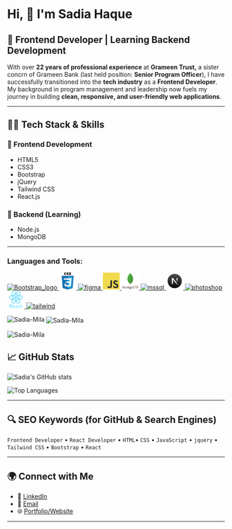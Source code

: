 # Hi, 👋 I'm Sadia Haque

## 🌟 Frontend Developer | Learning Backend Development    

With over **22 years of professional experience** at **Grameen Trust,** a sister concrn of Grameen Bank (last held position: **Senior Program Officer**), I have successfully transitioned into the **tech industry** as a **Frontend Developer**. My background in program management and leadership now fuels my journey in building **clean, responsive, and user-friendly web applications**.  

---

## 🧑‍💻 Tech Stack & Skills  

### 🔹 Frontend Development  
- HTML5  
- CSS3  
- Bootstrap  
- jQuery  
- Tailwind CSS  
- React.js  

### 🔹 Backend (Learning) 
- Node.js   
- MongoDB   

---
<h3 align="left">Languages and Tools:</h3>
<p align="left gap-x-14 py-6"> <a href="https://getbootstrap.com" target="_blank" rel="noreferrer"> <img src="https://upload.wikimedia.org/wikipedia/commons/b/b2/Bootstrap_logo.svg" alt="Bootstrap_logo" width="40"/> </a> <a href="https://www.w3schools.com/css/" target="_blank" rel="noreferrer"> <img src="https://raw.githubusercontent.com/devicons/devicon/master/icons/css3/css3-original-wordmark.svg" alt="css3" width="40" height="40"/> </a> <a href="https://www.figma.com/" target="_blank" rel="noreferrer"> <img src="https://www.vectorlogo.zone/logos/figma/figma-icon.svg" alt="figma" width="40" height="40"/> </a>  <a href="https://developer.mozilla.org/en-US/docs/Web/JavaScript" target="_blank" rel="noreferrer"> <img src="https://raw.githubusercontent.com/devicons/devicon/master/icons/javascript/javascript-original.svg" alt="javascript" width="40" height="40"/> </a> <a href="https://www.mongodb.com/" target="_blank" rel="noreferrer"> <img src="https://raw.githubusercontent.com/devicons/devicon/master/icons/mongodb/mongodb-original-wordmark.svg" alt="mongodb" width="40" height="40"/> </a> <a href="https://www.microsoft.com/en-us/sql-server" target="_blank" rel="noreferrer"> <img src="https://www.svgrepo.com/show/303229/microsoft-sql-server-logo.svg" alt="mssql" width="40" height="40"/> </a> <a href="https://nextjs.org/" target="_blank" rel="noreferrer"><svg xmlns="http://www.w3.org/2000/svg" x="0px" y="0px" width="40" height="40" viewBox="0 0 48 48">
<linearGradient id="NRNx2IPDe7PJlJvrxOKgWa_MWiBjkuHeMVq_gr1" x1="24" x2="24" y1="43.734" y2="4.266" gradientUnits="userSpaceOnUse"><stop offset="0" stop-color="#0a070a"></stop><stop offset=".465" stop-color="#2b2b2b"></stop><stop offset="1" stop-color="#4b4b4b"></stop></linearGradient><circle cx="24" cy="24" r="19.734" fill="url(#NRNx2IPDe7PJlJvrxOKgWa_MWiBjkuHeMVq_gr1)"></circle><rect width="3.023" height="15.996" x="15.992" y="16.027" fill="#fff"></rect><linearGradient id="NRNx2IPDe7PJlJvrxOKgWb_MWiBjkuHeMVq_gr2" x1="30.512" x2="30.512" y1="33.021" y2="18.431" gradientUnits="userSpaceOnUse"><stop offset=".377" stop-color="#fff" stop-opacity="0"></stop><stop offset=".666" stop-color="#fff" stop-opacity=".3"></stop><stop offset=".988" stop-color="#fff"></stop></linearGradient><rect width="2.953" height="14.59" x="29.035" y="15.957" fill="url(#NRNx2IPDe7PJlJvrxOKgWb_MWiBjkuHeMVq_gr2)"></rect><linearGradient id="NRNx2IPDe7PJlJvrxOKgWc_MWiBjkuHeMVq_gr3" x1="22.102" x2="36.661" y1="21.443" y2="40.529" gradientUnits="userSpaceOnUse"><stop offset=".296" stop-color="#fff"></stop><stop offset=".521" stop-color="#fff" stop-opacity=".5"></stop><stop offset=".838" stop-color="#fff" stop-opacity="0"></stop></linearGradient><polygon fill="url(#NRNx2IPDe7PJlJvrxOKgWc_MWiBjkuHeMVq_gr3)" points="36.781,38.094 34.168,39.09 15.992,16.027 19.508,16.027"></polygon>
</svg> </a> <a href="https://www.photoshop.com/en" target="_blank" rel="noreferrer"> <img src="https://upload.wikimedia.org/wikipedia/commons/a/af/Adobe_Photoshop_CC_icon.svg" alt="photoshop" width="40" height="40"/> </a>  <a href="https://reactjs.org/" target="_blank" rel="noreferrer"> <img src="https://raw.githubusercontent.com/devicons/devicon/master/icons/react/react-original-wordmark.svg" alt="react" width="40" height="40"/> </a> <a href="https://tailwindcss.com/" target="_blank" rel="noreferrer"> <img src="https://www.vectorlogo.zone/logos/tailwindcss/tailwindcss-icon.svg" alt="tailwind" width="40" height="40"/> </a> 


</p>

<p><img align="left" src="https://github-readme-stats.vercel.app/api/top-langs?username=Sadia-Mila&show_icons=true&locale=en&layout=compact" alt="Sadia-Mila" /></p>

<p>&nbsp;<img align="center" src="https://github-readme-stats.vercel.app/api?username=Sadia-Mila&show_icons=true&locale=en" alt="Sadia-Mila" /></p>

<p><img align="center" src="https://github-readme-streak-stats.herokuapp.com/?user=Sadia-Mila" alt="Sadia-Mila" /></p>

## 📈 GitHub Stats  

![Sadia's GitHub stats](https://github-readme-stats.vercel.app/api?username=Sadia-Mila&show_icons=true&theme=tokyonight)  

![Top Languages](https://github-readme-stats.vercel.app/api/top-langs/?username=Sadia-Mila&layout=compact&theme=tokyonight)  

---

## 🔍 SEO Keywords (for GitHub & Search Engines)
`Frontend Developer` • `React Developer` • `HTML`• `CSS` • `JavaScript` • `jquery` • `Tailwind CSS` • `Bootstrap` • `React`

---

## 🌍 Connect with Me  
- 💼 [LinkedIn](https://www.linkedin.com/)  
- 📧 [Email](mailto:sadiahaque2017@gmail.com)  
- 🌐 [Portfolio/Website](https://your-portfolio-link.com)  

---


